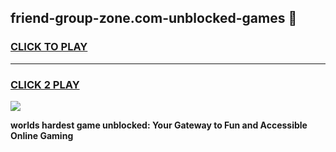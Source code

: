 
## friend-group-zone.com-unblocked-games 👋
<h3>
<a href="https://premium.freeplayer.one?title=friend-group-zone.com-unblocked-games&ref=14F">CLICK TO PLAY</a></h3>
<hr>

<h3>
<a href="https://premium.freeplayer.one?title=friend-group-zone.com-unblocked-games&ref=14F">CLICK 2 PLAY</a>
  
</h3>

<a href="https://premium.freeplayer.one?title=friend-group-zone.com-unblocked-games&ref=12F/"><img src="https://clearcache.store/games.png"></a>


**worlds hardest game unblocked: Your Gateway to Fun and Accessible Online Gaming**
